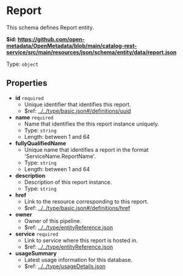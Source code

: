 # Report

This schema defines Report entity.

<b id="httpsgithub.comopen-metadataopenmetadatablobmaincatalog-rest-servicesrcmainresourcesjsonschemaentitydatareport.json">&#36;id: https://github.com/open-metadata/OpenMetadata/blob/main/catalog-rest-service/src/main/resources/json/schema/entity/data/report.json</b>

Type: `object`

## Properties
 - <b id="#https://github.com/open-metadata/OpenMetadata/blob/main/catalog-rest-service/src/main/resources/json/schema/entity/data/report.json/properties/id">id</b> `required`
	 - Unique identifier that identifies this report.
	 - &#36;ref: [../../type/basic.json#/definitions/uuid](#....typebasic.jsondefinitionsuuid)
 - <b id="#https://github.com/open-metadata/OpenMetadata/blob/main/catalog-rest-service/src/main/resources/json/schema/entity/data/report.json/properties/name">name</b> `required`
	 - Name that identifies the this report instance uniquely.
	 - Type: `string`
	 - Length: between 1 and 64
 - <b id="#https://github.com/open-metadata/OpenMetadata/blob/main/catalog-rest-service/src/main/resources/json/schema/entity/data/report.json/properties/fullyQualifiedName">fullyQualifiedName</b>
	 - Unique name that identifies a report in the format 'ServiceName.ReportName'.
	 - Type: `string`
	 - Length: between 1 and 64
 - <b id="#https://github.com/open-metadata/OpenMetadata/blob/main/catalog-rest-service/src/main/resources/json/schema/entity/data/report.json/properties/description">description</b>
	 - Description of this report instance.
	 - Type: `string`
 - <b id="#https://github.com/open-metadata/OpenMetadata/blob/main/catalog-rest-service/src/main/resources/json/schema/entity/data/report.json/properties/href">href</b>
	 - Link to the resource corresponding to this report.
	 - &#36;ref: [../../type/basic.json#/definitions/href](#....typebasic.jsondefinitionshref)
 - <b id="#https://github.com/open-metadata/OpenMetadata/blob/main/catalog-rest-service/src/main/resources/json/schema/entity/data/report.json/properties/owner">owner</b>
	 - Owner of this pipeline.
	 - &#36;ref: [../../type/entityReference.json](#....typeentityreference.json)
 - <b id="#https://github.com/open-metadata/OpenMetadata/blob/main/catalog-rest-service/src/main/resources/json/schema/entity/data/report.json/properties/service">service</b> `required`
	 - Link to service where this report is hosted in.
	 - &#36;ref: [../../type/entityReference.json](#....typeentityreference.json)
 - <b id="#https://github.com/open-metadata/OpenMetadata/blob/main/catalog-rest-service/src/main/resources/json/schema/entity/data/report.json/properties/usageSummary">usageSummary</b>
	 - Latest usage information for this database.
	 - &#36;ref: [../../type/usageDetails.json](#....typeusagedetails.json)
